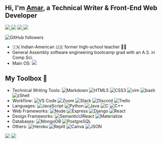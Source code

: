 ## Hi, I'm [Amar](https://www.linkedin.com/in/amarpan), a Technical Writer & Front-End Web Developer
<a href="https://amarpan.github.io/">
    <img src="https://img.shields.io/badge/website-000000?style=for-the-badge&logo=About.me&logoColor=whitelabel=test">
  </a>   
  <a href="https://www.linkedin.com/in/amarpan/"><img src="https://img.shields.io/badge/-+Click to add me on Linkedin-blue?style=flat&logo=Linkedin&logoColor=white"></a> <a href="mailto:amar.panjwani@gmail.com">
    <img src="https://img.shields.io/badge/-amar.panjwani-c14438?style=flat&logo=Gmail&logoColor=white">
  </a>
  <a href="https://medium.com/@amarpan">
    <img src="https://img.shields.io/badge/amarpan-12100E?style=for-the-badge&logo=medium&logoColor=white">
  </a>
  
  ![GitHub followers](https://img.shields.io/github/followers/amarpan?style=social)
  
   
- 🇮🇳 Indian-American :us: former high-school teacher :man_teacher:
- General Assembly software engineering bootcamp grad with an A.S. in Comp Sci.
- Main OS: ![](https://img.shields.io/badge/Linux_Mint-87CF3E?style=for-the-badge&logo=linux-mint&logoColor=white)
<!-- 👯 I’m looking to collaborate on ... -->
<!-- 🤔 I’m looking for help with ... -->
<!-- [![Anurag's GitHub stats](https://github-readme-stats.vercel.app/api?username=amarpan)](https://github.com/anuraghazra/github-readme-stats) -->

## My Toolbox 🧰
- Technical Writing Tools:      		 ![Markdown](https://img.shields.io/badge/Markdown-000000?style=for-the-badge&logo=markdown&logoColor=white) ![HTML5](https://img.shields.io/badge/HTML5-E34F26?style=for-the-badge&logo=html5&logoColor=white) ![CSS3](https://img.shields.io/badge/CSS3-1572B6?style=for-the-badge&logo=css3&logoColor=white) ![vim](https://img.shields.io/badge/VIM-%2311AB00.svg?&style=for-the-badge&logo=vim&logoColor=white) ![bash](https://img.shields.io/badge/GNU%20Bash-4EAA25?style=for-the-badge&logo=GNU%20Bash&logoColor=white) ![zShell](https://img.shields.io/badge/oh_my_zsh-1A2C34?style=for-the-badge&logo=ohmyzsh&logoColor=white)
- Workflow: ![VS Code](https://img.shields.io/badge/Visual_Studio_Code-0078D4?style=for-the-badge&logo=visual%20studio%20code&logoColor=white) ![Zoom](https://img.shields.io/badge/Zoom-2D8CFF?style=for-the-badge&logo=zoom&logoColor=white) ![Slack](https://img.shields.io/badge/Slack-4A154B?style=for-the-badge&logo=slack&logoColor=white) ![Discord](https://img.shields.io/badge/Discord-7289DA?style=for-the-badge&logo=discord&logoColor=white) ![Trello](https://img.shields.io/badge/Trello-0052CC?style=for-the-badge&logo=trello&logoColor=white)   
- Languages:  		![JavaScript](https://img.shields.io/badge/JavaScript-323330?style=for-the-badge&logo=javascript&logoColor=F7DF1E) ![Python](https://img.shields.io/badge/Python-FFD43B?style=for-the-badge&logo=python&logoColor=darkgreen) ![Java](https://img.shields.io/badge/Java-ED8B00?style=for-the-badge&logo=java&logoColor=white) ![C](https://img.shields.io/badge/C-00599C?style=for-the-badge&logo=c&logoColor=white) ![C++](https://img.shields.io/badge/C%2B%2B-00599C?style=for-the-badge&logo=c%2B%2B&logoColor=white)
- Web Frameworks:                       		![Node](https://img.shields.io/badge/Node.js-339933?style=for-the-badge&logo=nodedotjs&logoColor=white) ![Express](https://img.shields.io/badge/Express.js-000000?style=for-the-badge&logo=express&logoColor=white) ![Django](https://img.shields.io/badge/Django-092E20?style=for-the-badge&logo=django&logoColor=green) ![React](https://img.shields.io/badge/React-20232A?style=for-the-badge&logo=react&logoColor=61DAFB)
- Design Frameworks: ![SemanticUIReact](https://img.shields.io/badge/semantic%20ui%20react-35BDB2?style=for-the-badge&logo=semanticuireact&logoColor=white) ![Materialize](https://img.shields.io/badge/-materialize--css-ff69b4?style=for-the-badge&logo=materialize--css&logoColor=white)   
- Databases:                          ![MongoDB](https://img.shields.io/badge/MongoDB-4EA94B?style=for-the-badge&logo=mongodb&logoCo90lor=white) ![PostgreSQL](https://img.shields.io/badge/PostgreSQL-316192?style=for-the-badge&logo=postgresql&logoColor=white)   
- Others: ![Heroku](https://img.shields.io/badge/Heroku-430098?style=for-the-badge&logo=heroku&logoColor=white) ![Replit](https://img.shields.io/badge/replit-667881?style=for-the-badge&logo=replit&logoColor=white) ![Canva](https://img.shields.io/badge/Canva-%2300C4CC.svg?&style=for-the-badge&logo=Canva&logoColor=white) ![JSON](https://img.shields.io/badge/json-5E5C5C?style=for-the-badge&logo=json&logoColor=white)
<!--![](https://visitor-badge.glitch.me/badge?page_id=sdkdeepa.sdk.deepa) -->
<!-- [![Top Langs](https://github-readme-stats.vercel.app/api/top-langs/?username=amarpan&layout=compact)](https://github.com/amarpan/)       -->  
![](https://visitor-badge.glitch.me/badge?page_id=amarpan.amarpan)
![](https://github-readme-streak-stats.herokuapp.com/?user=amarpan)
